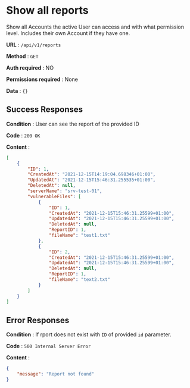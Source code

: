 # Show all reports 

Show all Accounts the active User can access and with what permission level.
Includes their own Account if they have one.

**URL** : `/api/v1/reports`

**Method** : `GET`

**Auth required** : NO

**Permissions required** : None

**Data** : `{}`

## Success Responses

**Condition** : User can see the report of the provided ID

**Code** : `200 OK`

**Content** :

```json
[
    {
        "ID": 1,
        "CreatedAt": "2021-12-15T14:19:04.698346+01:00",
        "UpdatedAt": "2021-12-15T15:46:31.255535+01:00",
        "DeletedAt": null,
        "serverName": "srv-test-01",
        "vulnerableFiles": [
            {
                "ID": 1,
                "CreatedAt": "2021-12-15T15:46:31.25599+01:00",
                "UpdatedAt": "2021-12-15T15:46:31.25599+01:00",
                "DeletedAt": null,
                "ReportID": 1,
                "fileName": "test1.txt"
            },
            {
                "ID": 2,
                "CreatedAt": "2021-12-15T15:46:31.25599+01:00",
                "UpdatedAt": "2021-12-15T15:46:31.25599+01:00",
                "DeletedAt": null,
                "ReportID": 1,
                "fileName": "text2.txt"
            }
        ]
    }
]
```

## Error Responses

**Condition** : If rport does not exist with `ID` of provided `id` parameter.

**Code** : `500 Internal Server Error`

**Content** : 

```json
{
    "message": "Report not found"
}
```